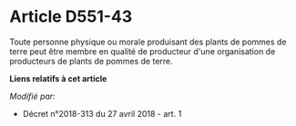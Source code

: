 # Article D551-43

Toute personne physique ou morale produisant des plants de pommes de terre peut être membre en qualité de producteur d'une
organisation de producteurs de plants de pommes de terre.

**Liens relatifs à cet article**

_Modifié par_:

  - Décret n°2018-313 du 27 avril 2018 - art. 1
